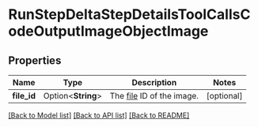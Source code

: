 # RunStepDeltaStepDetailsToolCallsCodeOutputImageObjectImage

## Properties

Name | Type | Description | Notes
------------ | ------------- | ------------- | -------------
**file_id** | Option<**String**> | The [file](/docs/api-reference/files) ID of the image. | [optional]

[[Back to Model list]](../README.md#documentation-for-models) [[Back to API list]](../README.md#documentation-for-api-endpoints) [[Back to README]](../README.md)


